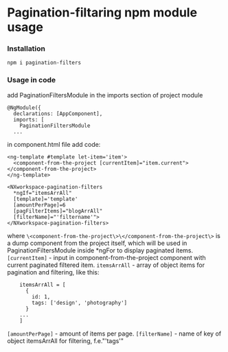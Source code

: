 # Pagination-filtaring npm module usage

### Installation
```
npm i pagination-filters
```
### Usage in code

add PaginationFiltersModule in the imports section of project module
```
@NgModule({
  declarations: [AppComponent],
  imports: [
    PaginationFiltersModule
  ...
```    
in component.html file add code:
```
<ng-template #template let-item='item'>
  <component-from-the-project [currentItem]="item.current"></component-from-the-project>
</ng-template>

<NXworkspace-pagination-filters
  *ngIf="itemsArrAll"
  [template]='template'
  [amountPerPage]=6
  [pagFilterItems]="blogArrAll"
  [filterName]="'filtername'">
</NXworkspace-pagination-filters>
```
where `\<component-from-the-project\>\</component-from-the-project\>` is a dump component from the project itself, which will be used in PaginationFiltersModule inside *ngFor to display paginated items.
 `[currentItem]` - input in component-from-the-project component with current paginated filtered item.
 `itemsArrAll` - array of object items for pagination and filtering, like this:
 ```
     itemsArrAll = [
       {
         id: 1,
         tags: ['design', 'photography']
       }
     ...
     ]
 ```
 `[amountPerPage]` - amount of items per page.
 `[filterName]` - name of key of object itemsArrAll for filtering, f.e."'tags'"
